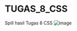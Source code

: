 # TUGAS_8_CSS
Spill hasil Tugas 8 CSS
![image](https://user-images.githubusercontent.com/89910124/206898500-6197f4ce-7585-4f3a-a22b-57fea453bbbb.png)

